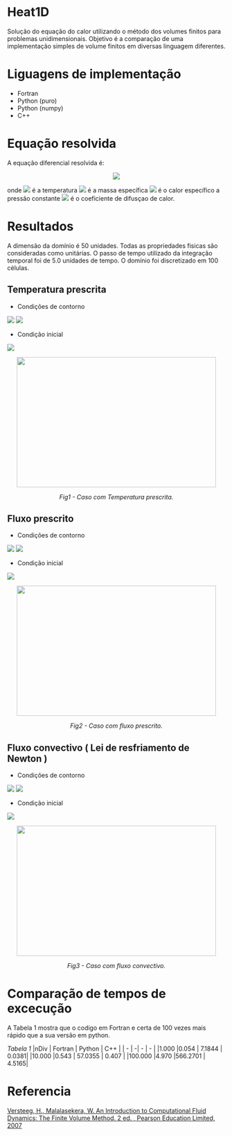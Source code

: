 # Heat1D

Solução do equação do calor utilizando o método dos volumes finitos para problemas unidimensionais. Objetivo é a comparação de uma implementação simples de volume finitos em diversas linguagem diferentes.

# Liguagens de implementação
* Fortran
* Python (puro)
* Python (numpy)
* C++

# Equação resolvida

A equação diferencial resolvida é:

<p align="center">
<img src="https://render.githubusercontent.com/render/math?math=\frac{\partial( \rho c_pT )}{\partial t} = \frac{\partial }{\partial x} (k \frac{\partial T}{\partial x})"> 
</p>

onde 
<img src="https://render.githubusercontent.com/render/math?math=T"> é a temperatura 
<img src="https://render.githubusercontent.com/render/math?math=\rho"> é a massa específica
<img src="https://render.githubusercontent.com/render/math?math=c_p"> é o calor específico a pressão constante
<img src="https://render.githubusercontent.com/render/math?math=k"> é o coeficiente de difusçao de calor.

# Resultados

A dimensão da domínio é 50 unidades. Todas as propriedades fisicas são consideradas como unitárias. O passo de tempo utilizado da integração temporal foi de 5.0 unidades de tempo. O domínio foi discretizado em 100 células.

## Temperatura prescrita

* Condições de contorno
<img src="https://render.githubusercontent.com/render/math?math=T(0 ,t) = 10"> 
<img src="https://render.githubusercontent.com/render/math?math=T(50,t) = 30">

* Condição inicial
<img src="https://render.githubusercontent.com/render/math?math=T(x,0) = 20">

<p align="center">
  <img width="460" height="300" src="https://github.com/HenriqueCCdA/VolumeFinito/blob/master/gifs/temperatura.gif">
</p>
<p align="center">
  <em>Fig1 - Caso com Temperatura prescrita.</em>
</p>



## Fluxo prescrito

* Condições de contorno
<img src="https://render.githubusercontent.com/render/math?math=T(0 ,t) = 10"> 
<img src="https://render.githubusercontent.com/render/math?math=q_n(50,t) = -1.5">

* Condição inicial
<img src="https://render.githubusercontent.com/render/math?math=T(x,0) = 20">

<p align="center">
<img width="460" height="300" src="https://github.com/HenriqueCCdA/VolumeFinito/blob/master/gifs/fluxo.gif">
</p>
<p align="center">
  <em>Fig2 - Caso com fluxo prescrito.</em>
</p>

## Fluxo convectivo ( Lei de resfriamento de Newton )

* Condições de contorno
<img src="https://render.githubusercontent.com/render/math?math=T(0 ,t) = 10">
<img src="https://render.githubusercontent.com/render/math?math=q_n(50, t) = 1.0 ( T - 30 ) ">

* Condição inicial
<img src="https://render.githubusercontent.com/render/math?math=T(x,0) = 20">

<p align="center">
<img width="460" height="300" src="https://github.com/HenriqueCCdA/VolumeFinito/blob/master/gifs/newton.gif">
</p>
<p align="center">
  <em>Fig3 - Caso com fluxo convectivo.</em>
</p>

# Comparação de tempos de excecução

A Tabela 1 mostra que o codigo em Fortran e certa de 100 vezes mais rápido que a sua versão em python.

*Tabela 1*
|nDiv           | Fortran       |  Python  |   C++ |
|             - |              -|        - |     - |
|1.000          |0.054          | 7.1844   | 0.0381|
|10.000         |0.543          | 57.0355  | 0.407 |
|100.000        |4.970          |566.2701  | 4.5165|

# Referencia

<a href="http://ftp.demec.ufpr.br/disciplinas/TM702/Versteeg_Malalasekera_2ed.pdf"> Versteeg, H., Malalasekera, W. An Introduction to Computational Fluid Dynamics: The Finite Volume Method. 2 ed. , Pearson Education Limited, 2007</a>
